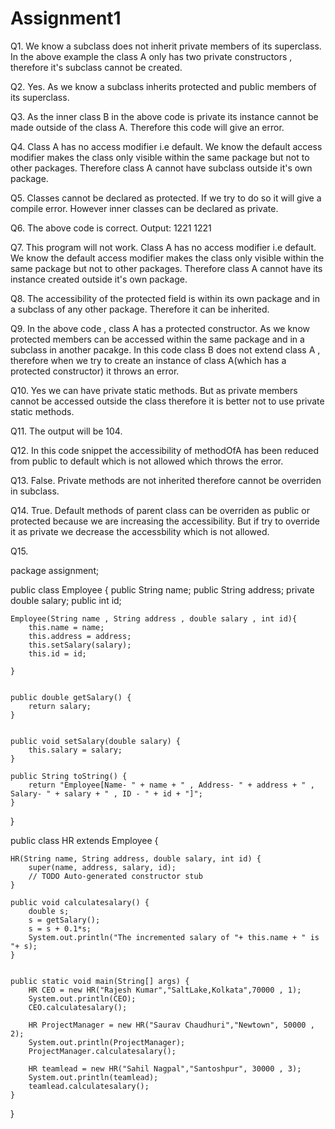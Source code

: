 # Assignment1

Q1. We know a subclass does not inherit private members of its superclass. In the above example the class A only has two private constructors , therefore it's subclass cannot be created.

Q2. Yes. As we know a subclass inherits protected and public members of its superclass.

Q3. As the inner class B in the above code is private its instance cannot be made outside of the class A. Therefore this code will give an error.

Q4. Class A has no access modifier i.e default. We know the default access modifier makes the class only visible within the same package but not to other packages. Therefore class A cannot have subclass outside it's own package.

Q5. Classes cannot be declared as protected. If we try to do so it will give a compile error. However inner classes can be declared as private.

Q6. The above code is correct.
    Output: 1221
            1221

Q7. This program will not work. Class A has no access modifier i.e default. We know the default access modifier makes the class only visible within the same package but not to other packages. Therefore class A cannot have its instance created outside it's own package.

Q8. The accessibility of the protected field is within its own package and in a subclass of any other package. Therefore it can be inherited.

Q9. In the above code , class A has a protected constructor. As we know protected members can be accessed within the same package and in a subclass in another pacakge. In this code class B does not extend class A , therefore when we try to create an instance of class A(which has a protected constructor) it throws an error.

Q10. Yes we can have private static methods. But as private members cannot be accessed outside the class therefore it is better not to use private static methods.

Q11. The output will be 104.

Q12. In this code snippet the accessibility of methodOfA has been reduced from public to default which is not allowed which throws the error.

Q13. False. Private methods are not inherited therefore cannot be overriden in subclass.

Q14. True. Default methods of parent class can be overriden as public or protected because we are increasing the accessibility. But if try to override it as private we decrease the accessbility which is not allowed.

Q15.

package assignment;

public class Employee {
	public String name;
	public String address;
	private double salary;
	public int id;


	Employee(String name , String address , double salary , int id){
		this.name = name;
		this.address = address;
		this.setSalary(salary);
		this.id = id;
	
	}


	public double getSalary() {
		return salary;
	}


	public void setSalary(double salary) {
		this.salary = salary;
	}
	
	public String toString() {
		return "Employee[Name- " + name + " , Address- " + address + " , Salary- " + salary + " , ID - " + id + "]";
	}
}


public class HR extends Employee {

	HR(String name, String address, double salary, int id) {
		super(name, address, salary, id);
		// TODO Auto-generated constructor stub
	}
	
	public void calculatesalary() {
		double s;
		s = getSalary();
	    s = s + 0.1*s;
		System.out.println("The incremented salary of "+ this.name + " is "+ s);
	}
	
	
	public static void main(String[] args) {
		HR CEO = new HR("Rajesh Kumar","SaltLake,Kolkata",70000 , 1);
		System.out.println(CEO);
		CEO.calculatesalary();
		
		HR ProjectManager = new HR("Saurav Chaudhuri","Newtown", 50000 , 2);
		System.out.println(ProjectManager);
		ProjectManager.calculatesalary();
		
		HR teamlead = new HR("Sahil Nagpal","Santoshpur", 30000 , 3);
		System.out.println(teamlead);
		teamlead.calculatesalary();
	}
}
